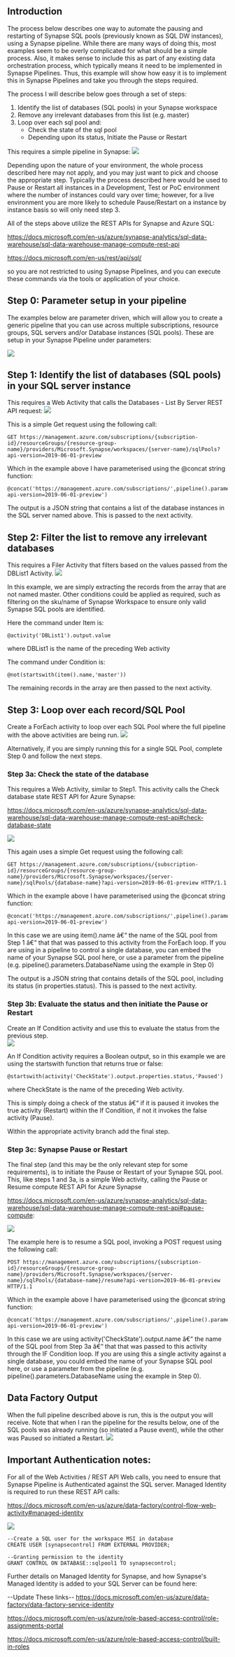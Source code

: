 
## Introduction

The process below describes one way to automate the pausing and restarting of Synapse SQL pools (previously known as SQL DW instances), using a Synapse pipeline. While there are many ways of doing this, most examples seem to be overly complicated for what should be a simple process. Also, it makes sense to include this as part of any existing data orchestration process, which typically means it need to be implemented in Synapse Pipelines. Thus, this example will show how easy it is to implement this in Synapse Pipelines and take you through the steps required.

The process I will describe below goes through a set of steps:
<ol start="1">
<li>Identify the list of databases (SQL pools) in your Synapse workspace</li>
<li>Remove any irrelevant databases from this list (e.g. master)</li>
<li>Loop over each sql pool and:
 <ul>
  <li>Check the state of the sql pool</li>
  <li>Depending upon its status, Initiate the Pause or Restart</li>
 </ul>
</li>
</ol>
 
This requires a simple pipeline in Synapse:
![](images/simple-pipeline1.png)

Depending upon the nature of your environment, the whole process described here may not apply, and you may just want to pick and choose the appropriate step. Typically the process described here would be used to Pause or Restart all instances in a Development, Test or PoC environment where the number of instances could vary over time; however, for a live environment you are more likely to schedule Pause/Restart on a instance by instance basis so will only need step 3.

All of the steps above utilize the REST APIs for Synapse and Azure SQL:

 https://docs.microsoft.com/en-us/azure/synapse-analytics/sql-data-warehouse/sql-data-warehouse-manage-compute-rest-api
 
 https://docs.microsoft.com/en-us/rest/api/sql/

so you are not restricted to using Synapse Pipelines, and you can execute these commands via the tools or application of your choice.

## Step 0: Parameter setup in your pipeline
The examples below are parameter driven, which will allow you to create a generic pipeline that you can use across multiple subscriptions, resource groups, SQL servers and/or Database instances (SQL pools). These are setup in your Synapse Pipeline under parameters:

![](images/parameter-setup.png)



## Step 1: Identify the list of databases (SQL pools) in your SQL server instance
This requires a Web Activity that calls the Databases - List By Server REST API request:
![](images/list-of-databases.png)
 
This is a simple Get request using the following call:

<pre><code>GET https://management.azure.com/subscriptions/{subscription-id}/resourceGroups/{resource-group-name}/providers/Microsoft.Synapse/workspaces/{server-name}/sqlPools?api-version=2019-06-01-preview
</code></pre>

Which in the example above I have parameterised using the @concat string function:

<pre><code>@concat('https://management.azure.com/subscriptions/',pipeline().parameters.Subscription,'/resourceGroups/',pipeline().parameters.ResourceGroup,'/providers/Microsoft.Synapse/workspaces/',pipeline().parameters.ServerName,'/sqlPools?api-version=2019-06-01-preview')
</code></pre>

The output is a JSON string that contains a list of the database instances in the SQL server named above. This is passed to the next activity.

## Step 2: Filter the list to remove any irrelevant databases
This requires a Filer Activity that filters based on the values passed from the DBList1 Activity.
![](images/filter-activity.png)
 
In this example, we are simply extracting the records from the array that are not named master. Other conditions could be applied as required, such as filtering on the sku/name of Synapse Workspace to ensure only valid Synapse SQL pools are identified.

Here the command under Item is: 
<pre><code>@activity('DBList1').output.value
</code></pre>

where DBList1 is the name of the preceding Web activity

The command under Condition is: 
<pre><code>@not(startswith(item().name,'master'))
</code></pre>

The remaining records in the array are then passed to the next activity.

## Step 3: Loop over each record/SQL Pool
Create a ForEach activity to loop over each SQL Pool where the full pipeline with the above activities are being run. 
![](images/loop-over1.png) 

Alternatively, if you are simply running this for a single SQL Pool, complete Step 0 and follow the next steps.

### Step 3a: Check the state of the database
This requires a Web Activity, similar to Step1. This activity calls the Check database state REST API for Azure Synapse:

  https://docs.microsoft.com/en-us/azure/synapse-analytics/sql-data-warehouse/sql-data-warehouse-manage-compute-rest-api#check-database-state

![](images/check-state.png) 

This again uses a simple Get request using the following call:
<pre><code>GET https://management.azure.com/subscriptions/{subscription-id}/resourceGroups/{resource-group-name}/providers/Microsoft.Synapse/workspaces/{server-name}/sqlPools/{database-name}?api-version=2019-06-01-preview HTTP/1.1
</code></pre>
Which in the example above I have parameterised using the @concat string function:
<pre><code>@concat('https://management.azure.com/subscriptions/',pipeline().parameters.Subscription,'/resourceGroups/',pipeline().parameters.ResourceGroup,'/providers/Microsoft.Synapse/workspaces/',pipeline().parameters.ServerName,'/sqlPools/',item().name,'?api-version=2019-06-01-preview')
</code></pre>
In this case we are using item().name â€“ the name of the SQL pool from Step 1 â€“ that that was passed to this activity from the ForEach loop. If you are using in a pipeline to control a single database, you can embed the name of your Synapse SQL pool here, or use a parameter from the pipeline (e.g. pipeline().parameters.DatabaseName using the example in Step 0)

The output is a JSON string that contains details of the SQL pool, including its status (in properties.status). This is passed to the next activity.

### Step 3b: Evaluate the status and then initiate the Pause or Restart
Create an If Condition activity and use this to evaluate the status from the previous step.  
![](images/evaluate-status.png) 

An If Condition activity requires a Boolean output, so in this example we are using the startswith function that returns true or false:
<pre><code>@startswith(activity('CheckState').output.properties.status,'Paused') 
</code></pre>
where CheckState is the name of the preceding Web activity.

This is simply doing a check of the status â€“ if it is paused it invokes the true activity (Restart) within the If Condition, if not it invokes the false activity (Pause).

Within the appropriate activity branch add the final step.

### Step 3c: Synapse Pause or Restart
The final step (and this may be the only relevant step for some requirements), is to initiate the Pause or Restart of your Synapse SQL pool. This, like steps 1 and 3a, is a simple Web activity, calling the Pause or Resume compute REST API for Azure Synapse 

  https://docs.microsoft.com/en-us/azure/synapse-analytics/sql-data-warehouse/sql-data-warehouse-manage-compute-rest-api#pause-compute:

![](images/resume.png) 

The example here is to resume a SQL pool, invoking a POST request using the following call:
<pre><code>POST https://management.azure.com/subscriptions/{subscription-id}/resourceGroups/{resource-group-name}/providers/Microsoft.Synapse/workspaces/{server-name}/sqlPools/{database-name}/resume?api-version=2019-06-01-preview HTTP/1.1
</code></pre> 
Which in the example above I have parameterised using the @concat string function:
<pre><code>@concat('https://management.azure.com/subscriptions/',pipeline().parameters.Subscription,'/resourceGroups/',pipeline().parameters.ResourceGroup,'/providers/Microsoft.Synapse/workspaces/',pipeline().parameters.ServerName,'/sqlPools/',activity('CheckState').output.name,'/resume?api-version=2019-06-01-preview')
</code></pre> 
In this case we are using activity('CheckState').output.name â€“ the name of the SQL pool from Step 3a â€“ that that was passed to this activity through the IF Condition loop. If you are using this a single activity against a single database, you could embed the name of your Synapse SQL pool here, or use a parameter from the pipeline (e.g. pipeline().parameters.DatabaseName using the example in Step 0).

## Data Factory Output
When the full pipeline described above is run, this is the output you will receive. Note that when I ran the pipeline for the results below, one of the SQL pools was already running (so initiated a Pause event), while the other was Paused so initiated a Restart.
![](images/output.png) 

## Important Authentication notes:
For all of the Web Activities / REST API Web calls, you need to ensure that Synapse Pipeline is Authenticated against the SQL server. Managed Identity is required to run these REST API calls: 

  https://docs.microsoft.com/en-us/azure/data-factory/control-flow-web-activity#managed-identity

![](images/authentication.png) 

<pre><code>--Create a SQL user for the workspace MSI in database
CREATE USER [synapsecontrol] FROM EXTERNAL PROVIDER;

--Granting permission to the identity
GRANT CONTROL ON DATABASE::sqlpool1 TO synapsecontrol;
</code></pre>

Further details on Managed Identity for Synapse, and how Synapse's Managed Identity is added to your SQL Server can be found here:

--Update These links--
https://docs.microsoft.com/en-us/azure/data-factory/data-factory-service-identity

https://docs.microsoft.com/en-us/azure/role-based-access-control/role-assignments-portal

https://docs.microsoft.com/en-us/azure/role-based-access-control/built-in-roles

